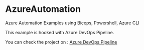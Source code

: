 # AzureAutomation
Azure Automation Examples using Biceps, Powershell, Azure CLI

This example is hooked with Azure DevOps Pipeline.

You can check the project on : [Azure DevOps Pipeline](https://dev.azure.com/ghassankarwchan/automation)